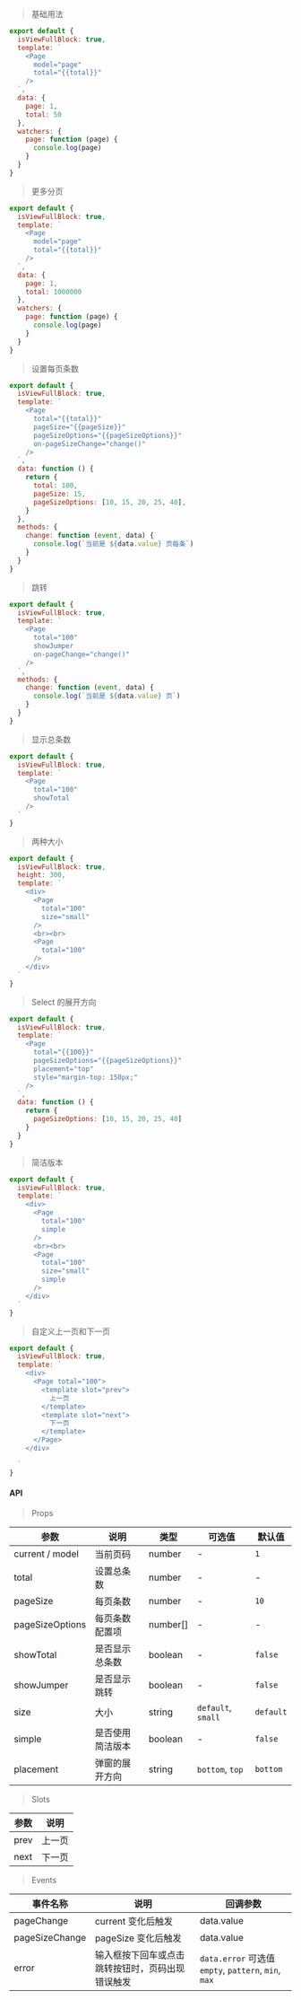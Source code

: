 > 基础用法

```js
export default {
  isViewFullBlock: true,
  template: `
    <Page
      model="page"
      total="{{total}}"
    />
  `,
  data: {
    page: 1,
    total: 50
  },
  watchers: {
    page: function (page) {
      console.log(page)
    }
  }
}
```

> 更多分页

```js
export default {
  isViewFullBlock: true,
  template: `
    <Page
      model="page"
      total="{{total}}"
    />
  `,
  data: {
    page: 1,
    total: 1000000
  },
  watchers: {
    page: function (page) {
      console.log(page)
    }
  }
}
```

> 设置每页条数

```js
export default {
  isViewFullBlock: true,
  template: `
    <Page
      total="{{total}}"
      pageSize="{{pageSize}}"
      pageSizeOptions="{{pageSizeOptions}}"
      on-pageSizeChange="change()"
    />
  `,
  data: function () {
    return {
      total: 100,
      pageSize: 15,
      pageSizeOptions: [10, 15, 20, 25, 40],
    }
  },
  methods: {
    change: function (event, data) {
      console.log(`当前是 ${data.value} 页每条`)
    }
  }
}
```

> 跳转

```js
export default {
  isViewFullBlock: true,
  template: `
    <Page
      total="100"
      showJumper
      on-pageChange="change()"
    />
  `,
  methods: {
    change: function (event, data) {
      console.log(`当前是 ${data.value} 页`)
    }
  }
}
```

> 显示总条数

```js
export default {
  isViewFullBlock: true,
  template: `
    <Page
      total="100"
      showTotal
    />
  `
}
```


> 两种大小

```js
export default {
  isViewFullBlock: true,
  height: 300,
  template: `
    <div>
      <Page
        total="100"
        size="small"
      />
      <br><br>
      <Page
        total="100"
      />
    </div>
  `
}
```

> Select 的展开方向

```js
export default {
  isViewFullBlock: true,
  template: `
    <Page
      total="{{100}}"
      pageSizeOptions="{{pageSizeOptions}}"
      placement="top"
      style="margin-top: 150px;"
    />
  `,
  data: function () {
    return {
      pageSizeOptions: [10, 15, 20, 25, 40]
    }
  }
}
```

> 简洁版本

```js
export default {
  isViewFullBlock: true,
  template: `
    <div>
      <Page
        total="100"
        simple
      />
      <br><br>
      <Page
        total="100"
        size="small"
        simple
      />
    </div>
  `
}
```

> 自定义上一页和下一页

```js
export default {
  isViewFullBlock: true,
  template: `
    <div>
      <Page total="100">
        <template slot="prev">
          上一页
        </template>
        <template slot="next">
          下一页
        </template>
      </Page>
    </div>

  `
}
```

#### API

> Props

参数 | 说明 | 类型 | 可选值 | 默认值
---|---|---|---|---
current / model | 当前页码 | number | - | `1`
total | 设置总条数 | number | - | -
pageSize | 每页条数 | number | - | `10`
pageSizeOptions | 每页条数配置项 | number[] | - | -
showTotal | 是否显示总条数 | boolean | - | `false`
showJumper | 是否显示跳转 | boolean | - | `false`
size | 大小 | string | `default`, `small` | `default`
simple | 是否使用简洁版本 | boolean | - | `false`
placement | 弹窗的展开方向 | string | `bottom`, `top` | `bottom`

> Slots

参数 | 说明
---|---
prev | 上一页
next | 下一页

> Events

事件名称 | 说明 | 回调参数
---|---|---
pageChange | current 变化后触发 | data.value
pageSizeChange | pageSize 变化后触发 | data.value
error | 输入框按下回车或点击跳转按钮时，页码出现错误触发 | `data.error` 可选值 `empty`, `pattern`, `min`, `max`
